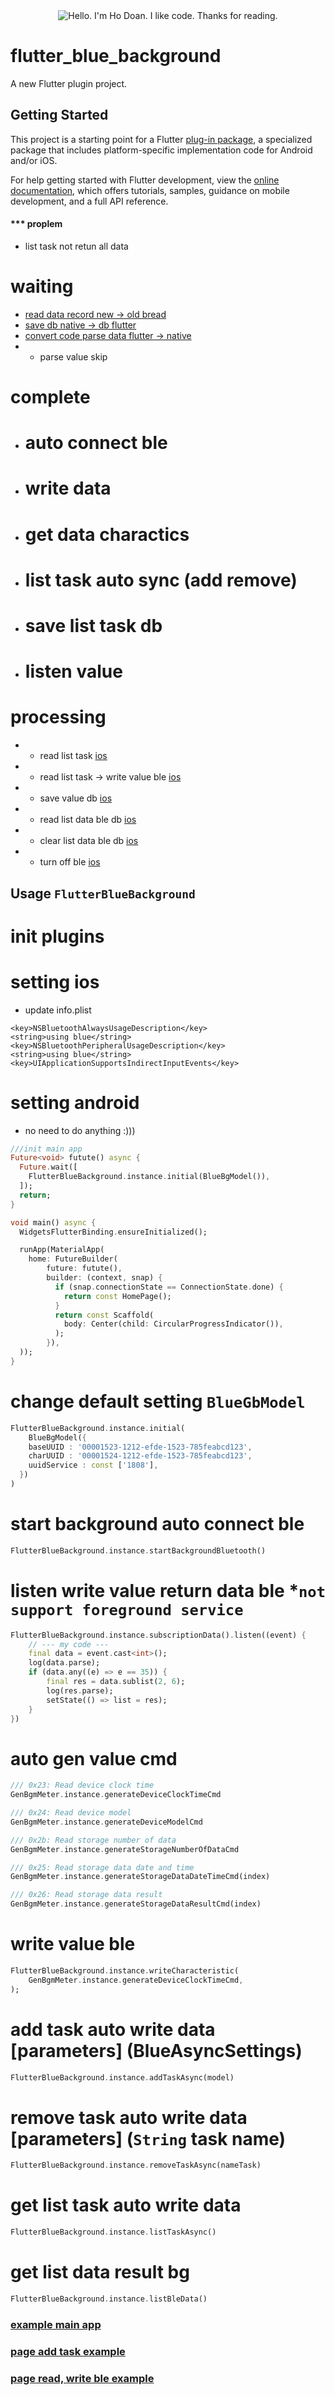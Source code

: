 <div align="center">
	<img src="https://i.giphy.com/media/04ksmd6y5Zhh9m07dy/giphy.webp" alt="Hello. I'm Ho Doan. I like code. Thanks for reading.">
</div>

# flutter_blue_background

A new Flutter plugin project.

## Getting Started

This project is a starting point for a Flutter
[plug-in package](https://flutter.dev/developing-packages/),
a specialized package that includes platform-specific implementation code for
Android and/or iOS.

For help getting started with Flutter development, view the
[online documentation](https://flutter.dev/docs), which offers tutorials,
samples, guidance on mobile development, and a full API reference.

#### *** proplem
- list task not retun all data

# waiting
- [read data record new -> old bread](https://github.com/DoanpPhiHo/flutter_blue_background.git)
- [save db native -> db flutter](https://github.com/DoanpPhiHo/flutter_blue_background.git)
- [convert code parse data flutter -> native](https://github.com/DoanpPhiHo/flutter_blue_background.git)
- * parse value skip
# complete
- # auto connect ble
- # write data
- # get data charactics
- # list task auto sync (add remove)
- # save list task db
- # listen value
# processing
- * read list task [ios](test)
- * read list task -> write value ble [ios](test)
- * save value db [ios](test)
- * read list data ble db [ios](test)
- * clear list data ble db [ios](test)
- * turn off ble [ios](test)

## Usage `FlutterBlueBackground`

# init plugins

# setting ios
 - update info.plist
  ```Info.plist
  <key>NSBluetoothAlwaysUsageDescription</key>
  <string>using blue</string>
  <key>NSBluetoothPeripheralUsageDescription</key>
  <string>using blue</string>
  <key>UIApplicationSupportsIndirectInputEvents</key>
  ```

# setting android
 - no need to do anything :)))

```dart
///init main app
Future<void> futute() async {
  Future.wait([
    FlutterBlueBackground.instance.initial(BlueBgModel()),
  ]);
  return;
}

void main() async {
  WidgetsFlutterBinding.ensureInitialized();

  runApp(MaterialApp(
    home: FutureBuilder(
        future: futute(),
        builder: (context, snap) {
          if (snap.connectionState == ConnectionState.done) {
            return const HomePage();
          }
          return const Scaffold(
            body: Center(child: CircularProgressIndicator()),
          );
        }),
  ));
}
```

# change default setting `BlueGbModel`

```dart
FlutterBlueBackground.instance.initial(
    BlueBgModel({
    baseUUID : '00001523-1212-efde-1523-785feabcd123',
    charUUID : '00001524-1212-efde-1523-785feabcd123',
    uuidService : const ['1808'],
  })
)
```

# start background auto connect ble

```dart
FlutterBlueBackground.instance.startBackgroundBluetooth()
```

# listen write value return data ble *`not support foreground service`

```dart
FlutterBlueBackground.instance.subscriptionData().listen((event) {
    // --- my code ---
    final data = event.cast<int>();
    log(data.parse);
    if (data.any((e) => e == 35)) {
        final res = data.sublist(2, 6);
        log(res.parse);
        setState(() => list = res);
    }
})
```

# auto gen value cmd

```dart
/// 0x23: Read device clock time
GenBgmMeter.instance.generateDeviceClockTimeCmd

/// 0x24: Read device model
GenBgmMeter.instance.generateDeviceModelCmd

/// 0x2b: Read storage number of data
GenBgmMeter.instance.generateStorageNumberOfDataCmd

/// 0x25: Read storage data date and time
GenBgmMeter.instance.generateStorageDataDateTimeCmd(index)

/// 0x26: Read storage data result
GenBgmMeter.instance.generateStorageDataResultCmd(index)
```

# write value ble
```dart
FlutterBlueBackground.instance.writeCharacteristic(
    GenBgmMeter.instance.generateDeviceClockTimeCmd,
);
```

# add task auto write data [parameters] (BlueAsyncSettings)
```dart
FlutterBlueBackground.instance.addTaskAsync(model)
```

# remove task auto write data [parameters] (`String` task name)
```dart
FlutterBlueBackground.instance.removeTaskAsync(nameTask)
```

# get list task auto write data
```dart
FlutterBlueBackground.instance.listTaskAsync()
```

# get list data result bg
```dart
FlutterBlueBackground.instance.listBleData()
```

### [example main app](/example/lib/main.dart)
### [page add task example](/example/lib/pages/async_settings/view/async_settings_page.dart)
### [page read, write ble example](/example/lib/pages/home/view/home_page.dart)